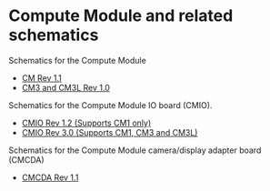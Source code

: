 # Compute Module and related schematics

Schematics for the Compute Module

* [CM Rev 1.1](RPI-CM-V1_1-SCHEMATIC.pdf)
* [CM3 and CM3L Rev 1.0](RPI-CM3-V1_0-SCHEMATIC.pdf)

Schematics for the Compute Module IO board (CMIO). 

* [CMIO Rev 1.2 (Supports CM1 only)](RPI-CMIO-V1_2-SCHEMATIC.pdf)
* [CMIO Rev 3.0 (Supports CM1, CM3 and CM3L)](RPI-CMIO-V3_0-SCHEMATIC.pdf)

Schematics for the Compute Module camera/display adapter board (CMCDA)

* [CMCDA Rev 1.1](RPI-CMCDA-V1_1-SCHEMATIC.pdf)
